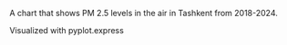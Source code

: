 A chart that shows PM 2.5 levels in the air in Tashkent from 2018-2024.

Visualized with pyplot.express
